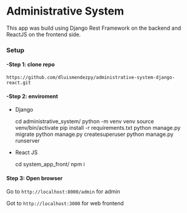 # Administrative System
This app was build using Django Rest Framework on the backend and ReactJS on the frontend side.

### Setup
#### -Step 1: clone repo
`https://github.com/dluismendezpy/administrative-system-django-react.git`
#### -Step 2:  enviroment
- Django


    cd administrative_system/
    python -m venv venv
    source venv/bin/activate
    pip install -r requirements.txt
    python manage.py migrate
	python manage.py createsuperuser
    python manage.py runserver

- React JS


	cd system_app_front/
	npm i

#### Step 3: Open browser
Go to `http://localhost:8000/admin` for admin

Got to `http://localhost:3000` for web frontend
